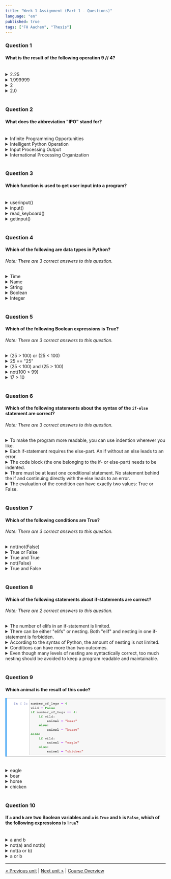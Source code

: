 ```yaml
---
title: "Week 1 Assignment (Part 1 - Questions)"
language: "en"
published: true
tags: ["FH Aachen", "Thesis"]
---
```


### Question 1

#### What is the result of the following operation 9 // 4?

<br>

<details>
	<summary>2.25</summary>
	❌
</details>


<details>
	<summary>1.999999 </summary>
	❌
</details>


<details>
	<summary>2</summary>
	✅
</details>


<details>
	<summary>2.0</summary>
	❌
</details>

<br>

### Question 2

#### What does the abbreviation "IPO" stand for?

<br>

<details>
	<summary>Infinite Programming Opportunities </summary>
	❌
</details>


<details>
	<summary>Intelligent Python Operation</summary>
	❌
</details>


<details>
	<summary>Input Processing Output</summary>
	✅
</details>


<details>
	<summary>International Processing Organization</summary>
	❌
</details>

<br>


### Question 3

#### Which function is used to get user input into a program?

<br>

<details>
	<summary>userinput()</summary>
	❌
</details>


<details>
	<summary>input()</summary>
	✅
</details>


<details>
	<summary>read_keyboard()</summary>
	❌
</details>


<details>
	<summary>getinput()</summary>
	❌
</details>

<br>

### Question 4

#### Which of the following are data types in Python?

*Note: There are 3 correct answers to this question.*

<br>

<details>
	<summary>Time</summary>
	❌
</details>


<details>
	<summary>Name</summary>
	❌
</details>


<details>
	<summary>String</summary>
	✅
</details>


<details>
	<summary>Boolean</summary>
	✅
</details>


<details>
	<summary>Integer</summary>
	✅
</details>


<br>

### Question 5

#### Which of the following Boolean expressions is True?

*Note: There are 3 correct answers to this question.*

<br>

<details>
	<summary>(25 > 100) or (25 < 100)</summary>
	✅
</details>


<details>
	<summary>25 == "25"</summary>
	❌
</details>


<details>
	<summary>(25 < 100) and (25 > 100) </summary>
	❌
</details>


<details>
	<summary>not(100 < 99) </summary>
	✅
</details>


<details>
	<summary>17 > 10 </summary>
	✅
</details>


<br>

### Question 6

#### Which of the following statements about the syntax of the ```if-else``` statement are correct?

*Note: There are 3 correct answers to this question.*

<br>

<details>
	<summary>To make the program more readable, you can use indention wherever you like.</summary>
	❌
</details>


<details>
	<summary>Each if-statement requires the else-part. An if without an else leads to an error.</summary>
	❌
</details>


<details>
	<summary>The code block (the one belonging to the if- or else-part) needs to be indented.</summary>
	✅
</details>


<details>
	<summary>There must be at least one conditional statement. No statement behind the if and continuing directly with the else leads to an error.</summary>
	✅
</details>


<details>
	<summary>The evaluation of the condition can have exactly two values: True or False.</summary>
	✅
</details>


<br>

### Question 7

#### Which of the following conditions are True?

*Note: There are 3 correct answers to this question.*

<br>

<details>
	<summary>not(not(False) </summary>
	❌
</details>


<details>
	<summary>True or False</summary>
	✅
</details>


<details>
	<summary>True and True </summary>
	✅
</details>


<details>
	<summary>not(False) </summary>
	✅
</details>


<details>
	<summary>True and False </summary>
	❌
</details>


<br>

### Question 8

#### Which of the following statements about if-statements are correct?

*Note: There are 2 correct answers to this question.*

<br>

<details>
	<summary>The number of elifs in an if-statement is limited.</summary>
	❌
</details>


<details>
	<summary>There can be either "elifs" or nesting. Both "elif" and nesting in one if-statement is forbidden.</summary>
	❌
</details>


<details>
	<summary>According to the syntax of Python, the amount of nesting is not limited.</summary>
	✅
</details>


<details>
	<summary>Conditions can have more than two outcomes.</summary>
	❌
</details>


<details>
	<summary>Even though many levels of nesting are syntactically correct, too much nesting should be avoided to keep a program readable and maintainable.</summary>
	✅
</details>

<br>

### Question 9

#### Which animal is the result of this code?

<img src=imgs/week1_assignment_f9.png width="550"><br><br>

<details>
	<summary>eagle</summary>
	❌
</details>


<details>
	<summary>bear</summary>
	❌
</details>


<details>
	<summary>horse</summary>
	✅
</details>


<details>
	<summary>chicken</summary>
	❌
</details>




<br>

### Question 10

#### If ```a``` and ```b``` are two Boolean variables and ```a``` is ```True``` and ```b``` is ```False```, which of the following expressions is ```True```?

<br>

<details>
	<summary>a and b</summary>
	❌
</details>


<details>
	<summary>not(a) and not(b) </summary>
	❌
</details>


<details>
	<summary>not(a or b)</summary>
	❌
</details>


<details>
	<summary>a or b</summary>
	✅
</details>



---

[< Previous unit](/teaching/python-mooc/week1_unit7_selftest) | [Next unit >](/teaching/python-mooc/week1_assignment_exercise) |
[Course Overview](/teaching/python-mooc)